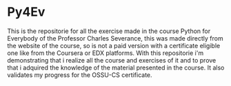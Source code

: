 # Py4Ev

 This is the repositorie for all the exercise made in the course Python for Everybody of the Professor Charles Severance, this was made directly from
the website of the course, so is not a paid version with a certificate eligible one like from the Coursera or EDX platforms.
With this repositorie i'm demonstrating that i realize all the course and exercises of it and to prove that i adquired the knowledge of the material presented in the course.
It also validates my progress for the OSSU-CS certificate.
